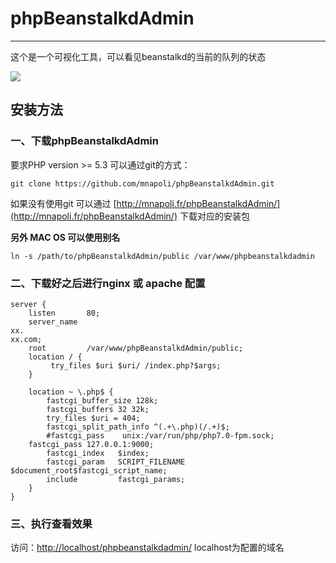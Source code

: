 # phpBeanstalkdAdmin

---

这个是一个可视化工具，可以看见beanstalkd的当前的队列的状态

![](http://upload-images.jianshu.io/upload_images/26326-b79d0a8f193d342c.png?imageView2/2/w/1240/q/100)

## 安装方法

### 一、下载phpBeanstalkdAdmin

要求PHP version &gt;= 5.3 可以通过git的方式：

```
git clone https://github.com/mnapoli/phpBeanstalkdAdmin.git
```

如果没有使用git 可以通过 [http://mnapoli.fr/phpBeanstalkdAdmin/](http://mnapoli.fr/phpBeanstalkdAdmin/) 下载对应的安装包

**另外 MAC OS 可以使用别名**

```
ln -s /path/to/phpBeanstalkdAdmin/public /var/www/phpbeanstalkdadmin
```

### 二、下载好之后进行nginx 或 apache 配置

```
server {
    listen       80;
    server_name  xx.xx.com;
    root         /var/www/phpBeanstalkdAdmin/public;
    location / {
         try_files $uri $uri/ /index.php?$args;
    }

    location ~ \.php$ {
        fastcgi_buffer_size 128k;
        fastcgi_buffers 32 32k;
        try_files $uri = 404;
        fastcgi_split_path_info ^(.+\.php)(/.+)$;
        #fastcgi_pass    unix:/var/run/php/php7.0-fpm.sock;
    fastcgi_pass 127.0.0.1:9000;
        fastcgi_index   $index;
        fastcgi_param   SCRIPT_FILENAME $document_root$fastcgi_script_name;
        include         fastcgi_params;
    }
}
```

### 三、执行查看效果

访问：[http://localhost/phpbeanstalkdadmin/](http://localhost/phpbeanstalkdadmin/) localhost为配置的域名

